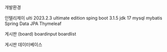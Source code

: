 개발환경

인텔리제이 ulti 2023.2.3 ultimate edition
sping boot 3.1.5
jdk 17
mysql 
mybatis
Spring Data JPA
Thymeleaf


게시판 (board)
boardinput 
boardlist

게시판 데이터베이스 


